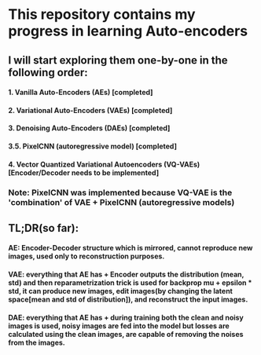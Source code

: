 # This repository contains my progress in learning Auto-encoders
## I will start exploring them one-by-one in the following order:

#### 1. Vanilla Auto-Encoders (AEs) [completed]
#### 2. Variational Auto-Encoders (VAEs) [completed]
#### 3. Denoising Auto-Encoders (DAEs) [completed]
#### 3.5. PixelCNN (autoregressive model) [completed]
#### 4. Vector Quantized Variational Autoencoders (VQ-VAEs) [Encoder/Decoder needs to be implemented]


### Note: PixelCNN was implemented because VQ-VAE is the 'combination' of VAE + PixelCNN (autoregressive models)

## TL;DR(so far): 

#### AE: Encoder-Decoder structure which is mirrored, cannot reproduce new images, used only to reconstruction purposes.
#### VAE: everything that AE has + Encoder outputs the distribution (mean, std) and then reparametrization trick is used for backprop mu + epsilon * std, it can produce new images, edit images(by changing the latent space[mean and std of distribution]), and reconstruct the input images.
#### DAE: everything that AE has + during training both the clean and noisy images is used, noisy images are fed into the model but losses are calculated using the clean images, are capable of removing the noises from the images.
